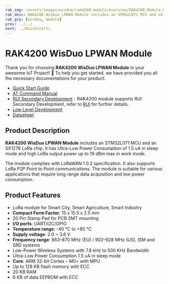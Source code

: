 ```yaml
---
rak_img: /assets/images/wisduo/rak4200-module/overview/RAK4200_Module_home.png
rak_desc: RAK4200 WisDuo LPWAN Module includes an STM32L071 MCU and an SX1276 LoRa transceiver. It has Ultra-Low Power Consumption of 11.8 uA in sleep mode and high LoRa output power up to 19dBm max in work mode.
rak_grp: [wisduo, module]
prev: ../../
next: ../Quickstart/
---
```


# RAK4200 WisDuo LPWAN Module

Thank you for choosing **RAK4200 WisDuo LPWAN Module** in your awesome IoT Project! 🎉 To help you get started, we have provided you all the necessary documentations for your product.

* [Quick Start Guide](../Quickstart/)
* [AT Command Manual](../AT-Command-Manual/)
* <a href="/RUI/" target="_blank">RUI Secondary Development</a> - RAK4200 module supports RUI Secondary Development, refer to <a href="/RUI/" target="_blank">RUI</a> for further details.
* [Low Level Development](../Low-Level-Development/)
* [Datasheet](../Datasheet/)

<!-- <rk-img
  src="/assets/images/wisduo/rak4200-module/datasheet/overview.png"
  width="50%"
  figure-number="1"
  caption="RAK4200 Module"
/> -->

## Product Description

**RAK4200 WisDuo LPWAN Module** includes an STM32L071 MCU and an SX1276 LoRa chip. It has Ultra-Low Power Consumption of 1.5&nbsp;uA in sleep mode and high LoRa output power up to 19&nbsp;dBm max in work mode.

The module complies with LoRaWAN 1.0.2 specification. It also supports LoRa P2P Point to Point communications. The module is suitable for various applications that require long range data acquisition and low power consumption.

<!-- <rk-btn
  src="../Datasheet/"
  label="View Datasheet for the RAK4200 WisDuo LPWAN Module"
/>

<rk-quick-links :params="$page.frontmatter.params.qlinks1"/> -->

## Product Features

- LoRa module for Smart City, Smart Agriculture, Smart Industry
- **Compact Form Factor**: 15 x 15.5 x 2.5&nbsp;mm
- 20 Pin Stamp Pad for PCB SMT mounting
- **I/O ports**: UART/I2C/GPIO
- **Temperature range**: -40&nbsp;°C to +85&nbsp;°C
- **Supply voltage**: 2.0 ~ 3.6&nbsp;V
- **Frequency range**: 863–870&nbsp;MHz (EU) / 902–928&nbsp;MHz (US), ISM and SRD systems
- Low-Power Wireless Systems with 7.8&nbsp;kHz to 500&nbsp;KHz Bandwidth
- Ultra-Low Power Consumption 1.5&nbsp;uA in sleep mode
- **Core**: ARM 32-bit Cortex – M0+ with MPU
- Up to 128&nbsp;KB flash memory with ECC
- 20&nbsp;KB RAM
- 6&nbsp;KB of data EEPROM with ECC

<!-- <rk-btn
  src="https://store.rakwireless.com/products/rak4200-lora-module"
  label="Buy a RAK4200 WisDuo LPWAN Module"
  _blank
/> -->
